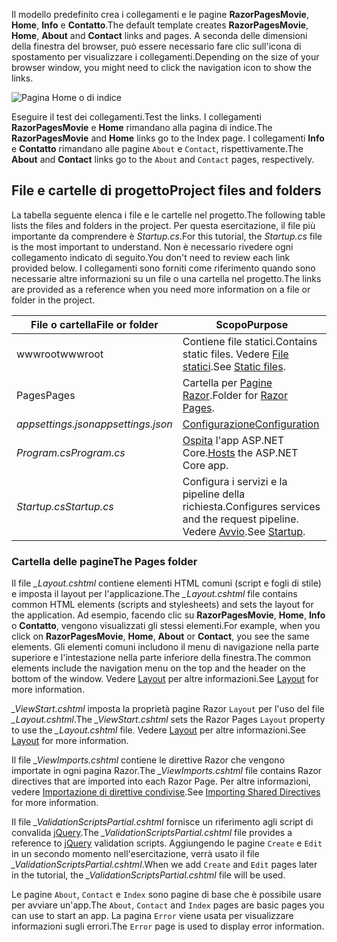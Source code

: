 <span data-ttu-id="0c826-101">Il modello predefinito crea i collegamenti e le pagine **RazorPagesMovie**, **Home**, **Info** e **Contatto**.</span><span class="sxs-lookup"><span data-stu-id="0c826-101">The default template creates **RazorPagesMovie**, **Home**, **About** and **Contact** links and pages.</span></span> <span data-ttu-id="0c826-102">A seconda delle dimensioni della finestra del browser, può essere necessario fare clic sull'icona di spostamento per visualizzare i collegamenti.</span><span class="sxs-lookup"><span data-stu-id="0c826-102">Depending on the size of your browser window, you might need to click the navigation icon to show the links.</span></span>

![Pagina Home o di indice](../../tutorials/razor-pages/razor-pages-start/_static/home2.png)

<span data-ttu-id="0c826-104">Eseguire il test dei collegamenti.</span><span class="sxs-lookup"><span data-stu-id="0c826-104">Test the links.</span></span> <span data-ttu-id="0c826-105">I collegamenti **RazorPagesMovie** e **Home** rimandano alla pagina di indice.</span><span class="sxs-lookup"><span data-stu-id="0c826-105">The **RazorPagesMovie** and **Home** links go to the Index page.</span></span> <span data-ttu-id="0c826-106">I collegamenti **Info** e **Contatto** rimandano alle pagine `About` e `Contact`, rispettivamente.</span><span class="sxs-lookup"><span data-stu-id="0c826-106">The **About** and **Contact** links go to the `About` and `Contact` pages, respectively.</span></span>

## <a name="project-files-and-folders"></a><span data-ttu-id="0c826-107">File e cartelle di progetto</span><span class="sxs-lookup"><span data-stu-id="0c826-107">Project files and folders</span></span>

<span data-ttu-id="0c826-108">La tabella seguente elenca i file e le cartelle nel progetto.</span><span class="sxs-lookup"><span data-stu-id="0c826-108">The following table lists the files and folders in the project.</span></span> <span data-ttu-id="0c826-109">Per questa esercitazione, il file più importante da comprendere è *Startup.cs*.</span><span class="sxs-lookup"><span data-stu-id="0c826-109">For this tutorial, the *Startup.cs* file is the most important to understand.</span></span> <span data-ttu-id="0c826-110">Non è necessario rivedere ogni collegamento indicato di seguito.</span><span class="sxs-lookup"><span data-stu-id="0c826-110">You don't need to review each link provided below.</span></span> <span data-ttu-id="0c826-111">I collegamenti sono forniti come riferimento quando sono necessarie altre informazioni su un file o una cartella nel progetto.</span><span class="sxs-lookup"><span data-stu-id="0c826-111">The links are provided as a reference when you need more information on a file or folder in the project.</span></span>

| <span data-ttu-id="0c826-112">File o cartella</span><span class="sxs-lookup"><span data-stu-id="0c826-112">File or folder</span></span>              | <span data-ttu-id="0c826-113">Scopo</span><span class="sxs-lookup"><span data-stu-id="0c826-113">Purpose</span></span> |
| ----------------- | ------------ |
| <span data-ttu-id="0c826-114">wwwroot</span><span class="sxs-lookup"><span data-stu-id="0c826-114">wwwroot</span></span> | <span data-ttu-id="0c826-115">Contiene file statici.</span><span class="sxs-lookup"><span data-stu-id="0c826-115">Contains static files.</span></span> <span data-ttu-id="0c826-116">Vedere [File statici](xref:fundamentals/static-files).</span><span class="sxs-lookup"><span data-stu-id="0c826-116">See [Static files](xref:fundamentals/static-files).</span></span> |
| <span data-ttu-id="0c826-117">Pages</span><span class="sxs-lookup"><span data-stu-id="0c826-117">Pages</span></span> | <span data-ttu-id="0c826-118">Cartella per [Pagine Razor](xref:razor-pages/index).</span><span class="sxs-lookup"><span data-stu-id="0c826-118">Folder for [Razor Pages](xref:razor-pages/index).</span></span> |
| <span data-ttu-id="0c826-119">*appsettings.json*</span><span class="sxs-lookup"><span data-stu-id="0c826-119">*appsettings.json*</span></span> | [<span data-ttu-id="0c826-120">Configurazione</span><span class="sxs-lookup"><span data-stu-id="0c826-120">Configuration</span></span>](xref:fundamentals/configuration/index) |
| <span data-ttu-id="0c826-121">*Program.cs*</span><span class="sxs-lookup"><span data-stu-id="0c826-121">*Program.cs*</span></span> | <span data-ttu-id="0c826-122">[Ospita](xref:fundamentals/host/index) l'app ASP.NET Core.</span><span class="sxs-lookup"><span data-stu-id="0c826-122">[Hosts](xref:fundamentals/host/index) the ASP.NET Core app.</span></span>|
| <span data-ttu-id="0c826-123">*Startup.cs*</span><span class="sxs-lookup"><span data-stu-id="0c826-123">*Startup.cs*</span></span> | <span data-ttu-id="0c826-124">Configura i servizi e la pipeline della richiesta.</span><span class="sxs-lookup"><span data-stu-id="0c826-124">Configures services and the request pipeline.</span></span> <span data-ttu-id="0c826-125">Vedere [Avvio](xref:fundamentals/startup).</span><span class="sxs-lookup"><span data-stu-id="0c826-125">See [Startup](xref:fundamentals/startup).</span></span>|

### <a name="the-pages-folder"></a><span data-ttu-id="0c826-126">Cartella delle pagine</span><span class="sxs-lookup"><span data-stu-id="0c826-126">The Pages folder</span></span>

<span data-ttu-id="0c826-127">Il file *_Layout.cshtml* contiene elementi HTML comuni (script e fogli di stile) e imposta il layout per l'applicazione.</span><span class="sxs-lookup"><span data-stu-id="0c826-127">The *_Layout.cshtml* file contains common HTML elements (scripts and stylesheets) and sets the layout for the application.</span></span> <span data-ttu-id="0c826-128">Ad esempio, facendo clic su **RazorPagesMovie**, **Home**, **Info** o **Contatto**, vengono visualizzati gli stessi elementi.</span><span class="sxs-lookup"><span data-stu-id="0c826-128">For example, when you click on **RazorPagesMovie**, **Home**, **About** or **Contact**, you see the same elements.</span></span> <span data-ttu-id="0c826-129">Gli elementi comuni includono il menu di navigazione nella parte superiore e l'intestazione nella parte inferiore della finestra.</span><span class="sxs-lookup"><span data-stu-id="0c826-129">The common elements include the navigation menu on the top and the header on the bottom of the window.</span></span> <span data-ttu-id="0c826-130">Vedere [Layout](xref:mvc/views/layout) per altre informazioni.</span><span class="sxs-lookup"><span data-stu-id="0c826-130">See [Layout](xref:mvc/views/layout) for more information.</span></span>

<span data-ttu-id="0c826-131">*_ViewStart.cshtml* imposta la proprietà pagine Razor `Layout` per l'uso del file *_Layout.cshtml*.</span><span class="sxs-lookup"><span data-stu-id="0c826-131">The *_ViewStart.cshtml* sets the Razor Pages `Layout` property to use the *_Layout.cshtml* file.</span></span> <span data-ttu-id="0c826-132">Vedere [Layout](xref:mvc/views/layout) per altre informazioni.</span><span class="sxs-lookup"><span data-stu-id="0c826-132">See [Layout](xref:mvc/views/layout) for more information.</span></span>

<span data-ttu-id="0c826-133">Il file *_ViewImports.cshtml* contiene le direttive Razor che vengono importate in ogni pagina Razor.</span><span class="sxs-lookup"><span data-stu-id="0c826-133">The *_ViewImports.cshtml* file contains Razor directives that are imported into each Razor Page.</span></span> <span data-ttu-id="0c826-134">Per altre informazioni, vedere [Importazione di direttive condivise](xref:mvc/views/layout#importing-shared-directives).</span><span class="sxs-lookup"><span data-stu-id="0c826-134">See [Importing Shared Directives](xref:mvc/views/layout#importing-shared-directives) for more information.</span></span>

<span data-ttu-id="0c826-135">Il file *_ValidationScriptsPartial.cshtml* fornisce un riferimento agli script di convalida [jQuery](https://jquery.com/).</span><span class="sxs-lookup"><span data-stu-id="0c826-135">The *_ValidationScriptsPartial.cshtml* file provides a reference to [jQuery](https://jquery.com/) validation scripts.</span></span> <span data-ttu-id="0c826-136">Aggiungendo le pagine `Create` e `Edit` in un secondo momento nell'esercitazione, verrà usato il file *_ValidationScriptsPartial.cshtml*.</span><span class="sxs-lookup"><span data-stu-id="0c826-136">When we add `Create` and `Edit` pages later in the tutorial, the *_ValidationScriptsPartial.cshtml* file will be used.</span></span>

<span data-ttu-id="0c826-137">Le pagine `About`, `Contact` e `Index` sono pagine di base che è possibile usare per avviare un'app.</span><span class="sxs-lookup"><span data-stu-id="0c826-137">The `About`, `Contact` and `Index` pages are basic pages you can use to start an app.</span></span> <span data-ttu-id="0c826-138">La pagina `Error` viene usata per visualizzare informazioni sugli errori.</span><span class="sxs-lookup"><span data-stu-id="0c826-138">The `Error` page is used to display error information.</span></span>
